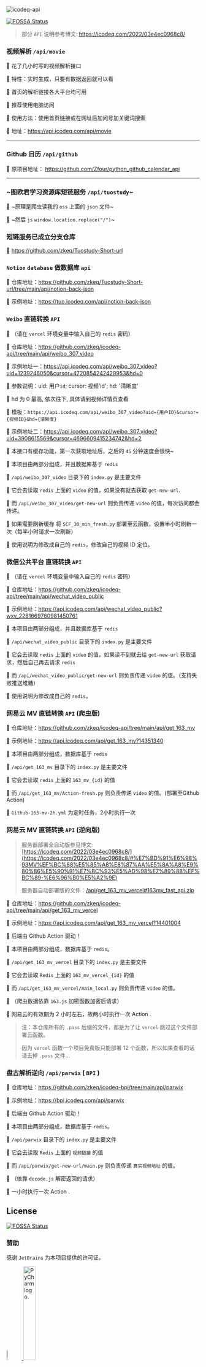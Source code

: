 ![icodeq-api](https://socialify.git.ci/zkeq/icodeq-api/image?description=1&font=Bitter&forks=1&logo=https%3A%2F%2Favatars.githubusercontent.com%2Fu%2F14985020&owner=1&pattern=Plus&stargazers=1&theme=Light)


[![FOSSA Status](https://app.fossa.com/api/projects/git%2Bgithub.com%2Fzkeq%2Ficodeq-api.svg?type=small)](https://app.fossa.com/projects/git%2Bgithub.com%2Fzkeq%2Ficodeq-api?ref=badge_small)

> 部分 `API` 说明参考博文: https://icodeq.com/2022/03e4ec0968c8/

### 视频解析 `/api/movie`

🚀 花了几小时写的视频解析接口

🚀 特性：实时生成，只要有数据返回就可以看

🚀 首页的解析链接各大平台均可用

🚀 推荐使用电脑访问

🚀 使用方法：使用首页链接或在网址后加问号加关键词搜索

🚀 地址：https://api.icodeq.com/api/movie

------------

### Github 日历 `/api/github`

🚀 原项目地址： https://github.com/Zfour/python_github_calendar_api

------------

### ~图欧君学习资源库短链服务 `/api/tuostudy`~

🚀 ~原理是爬虫读我的 `oss` 上面的 `json` 文件~

🚀 ~然后 `js`  `window.location.replace("/")`~

### 短链服务已成立分支仓库

🚀 https://github.com/zkeq/Tuostudy-Short-url

### `Notion` `database` 做数据库 `api`

🚀 仓库地址：https://github.com/zkeq/Tuostudy-Short-url/tree/main/api/notion-back-json

🚀 示例地址：https://tuo.icodeq.com/api/notion-back-json

### `Weibo` 直链转换 `API` 

🚀 （请在 `vercel` 环境变量中输入自己的 `redis` 密码）

🚀 仓库地址：https://github.com/zkeq/icodeq-api/tree/main/api/weibo_307_video

🚀 示例地址一：https://api.icodeq.com/api/weibo_307_video?uid=1239246050&cursor=4720854242429953&hd=0

🚀 参数说明：uid: 用户`id`; cursor: 视频'id'; hd: '清晰度'

🚀 hd 为 0 最高, 依次往下, 具体请到视频详情页查看

🚀 模板：`https://api.icodeq.com/api/weibo_307_video?uid={用户ID}&cursor={视频ID}&hd={清晰度}`

🚀 示例地址二：https://api.icodeq.com/api/weibo_307_video?uid=3908615569&cursor=4696609415234742&hd=2

🚀 本接口有缓存功能，第一次获取地址后，之后的 `45` 分钟速度会很快~

🚀 本项目由两部分组成，并且数据库基于 `redis`

🚀 `/api/weibo_307_video` 目录下的 `index.py` 是主要文件

🚀 它会去读取 `redis` 上面的 `video` 的值，如果没有就去获取 `get-new-url`.

🚀 而 `/api/weibo_307_video/get-new-url` 则负责传递 `video` 的值，每次访问都会传递。

🚀 如果需要刷新缓存 将 `SCF_30_min_fresh.py` 部署至云函数，设置半小时刷新一次（每半小时请求一次刷新）

🚀 使用说明为修改成自己的 `redis`，修改自己的视频 ID 定位。

### 微信公共平台 直链转换 `API`

🚀 （请在 `vercel` 环境变量中输入自己的 `redis` 密码）

🚀 仓库地址：https://github.com/zkeq/icodeq-api/tree/main/api/wechat_video_public

🚀 示例地址：https://api.icodeq.com/api/wechat_video_public?wxv_2281669760981450761

🚀 本项目由两部分组成，并且数据库基于 `redis`

🚀 `/api/wechat_video_public` 目录下的 `index.py` 是主要文件

🚀 它会去读取 `redis` 上面的 `video` 的值，如果读不到就去给 `get-new-url` 获取请求，然后自己再去请求 `redis`

🚀 而 `/api/wechat_video_public/get-new-url` 则负责传递 `video` 的值。（支持失败推送堆糖）

🚀 使用说明为修改成自己的 `redis`。

### 网易云 MV 直链转换 `API` (爬虫版)

🚀 仓库地址：https://github.com/zkeq/icodeq-api/tree/main/api/get_163_mv

🚀 示例地址：https://api.icodeq.com/api/get_163_mv?14351340

🚀 本项目由两部分组成，数据库基于 `redis`

🚀 `/api/get_163_mv` 目录下的 `index.py` 是主要文件

🚀 它会去读取 `redis` 上面的 `163_mv_{id}` 的值

🚀 而 `/api/get_163_mv/Action-fresh.py` 则负责传递 `video` 的值。(部署至Github Action)

🚀 `Github-163-mv-2h.yml` 为定时任务，2小时执行一次

### 网易云 MV 直链转换 `API` (逆向版)

> 服务器部署全自动版参见博文: [https://icodeq.com/2022/03e4ec0968c8/](https://icodeq.com/2022/03e4ec0968c8/#%E7%BD%91%E6%98%93MV%EF%BC%88%E5%85%A8%E8%87%AA%E5%8A%A8%E9%80%86%E5%90%91%E7%BC%93%E5%AD%98%E7%89%88%EF%BC%89-%E6%96%B0%E5%A2%9E)
> 
> 服务器自动部署版的文件：[/api/get_163_mv_vercel#163mv_fast_api.zip](https://github.com/zkeq/icodeq-api/tree/main/api/get_163_mv_vercel#163mv_fast_apizip)

🚀 仓库地址：https://github.com/zkeq/icodeq-api/tree/main/api/get_163_mv_vercel

🚀 示例地址：https://api.icodeq.com/api/get_163_mv_vercel?14401004

🚀 后端由 Github Action 驱动！

🚀 本项目由两部分组成，数据库基于 `redis`。

🚀 `/api/get_163_mv_vercel` 目录下的 `index.py` 是主要文件

🚀 它会去读取 `Redis` 上面的 `163_mv_vercel_{id}` 的值

🚀 而 `/api/get_163_mv_vercel/main_local.py` 则负责传递 `video` 的值。

🚀 （爬虫数据依靠 `163.js` 加密函数加密后请求）

🚀 网易云的有效期为 2 小时左右，故两小时执行一次 Action .

> 注：本仓库所有的 `.pass` 后缀的文件，都是为了让 `vercel` 跳过这个文件部署云函数。
>
> 因为 `vercel` 函数一个项目免费版只能部署 12 个函数，所以如果查看的话请去掉 `.pass` 文件...


### 盘古解析逆向 `/api/parwix` ( `BPI` )

🚀 仓库地址：https://github.com/zkeq/icodeq-bpi/tree/main/api/parwix

🚀 示例地址：https://bpi.icodeq.com/api/parwix

🚀 后端由 Github Action 驱动！

🚀 本项目由两部分组成，数据库基于 `redis`。

🚀 `/api/parwix` 目录下的 `index.py` 是主要文件

🚀 它会去读取 `Redis` 上面的 `视频链接` 的值

🚀 而 `/api/parwix/get-new-url/main.py` 则负责传递 `真实视频地址` 的值。

🚀 （依靠 `decode.js` 解密返回的请求）

🚀 一小时执行一次 Action .


## License
[![FOSSA Status](https://app.fossa.com/api/projects/git%2Bgithub.com%2Fzkeq%2Ficodeq-api.svg?type=large)](https://app.fossa.com/projects/git%2Bgithub.com%2Fzkeq%2Ficodeq-api?ref=badge_large)


### 赞助

感谢 `JetBrains` 为本项目提供的许可证。

<a href="https://jb.gg/OpenSourceSupport">
<img src="https://resources.jetbrains.com/storage/products/company/brand/logos/jb_beam.png" alt="JetBrains Logo (Main) logo." width="8%"/>
<img src="https://resources.jetbrains.com/storage/products/company/brand/logos/PyCharm.png" alt="PyCharm logo." width="25%">
</a>
